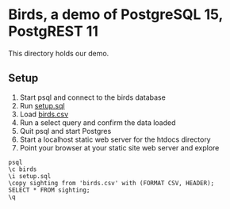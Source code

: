 
# Birds, a demo of PostgreSQL 15, PostgREST 11

This directory holds our demo.

## Setup

1. Start psql and connect to the birds database
1. Run [setup.sql](setup.sql)
2. Load [birds.csv](birds.csv)
3. Run a select query and confirm the data loaded
3. Quit psql and start Postgres
4. Start a localhost static web server for the htdocs directory
5. Point your browser at your static site web server and explore

~~~
psql
\c birds
\i setup.sql
\copy sighting from 'birds.csv' with (FORMAT CSV, HEADER);
SELECT * FROM sighting;
\q
~~~

